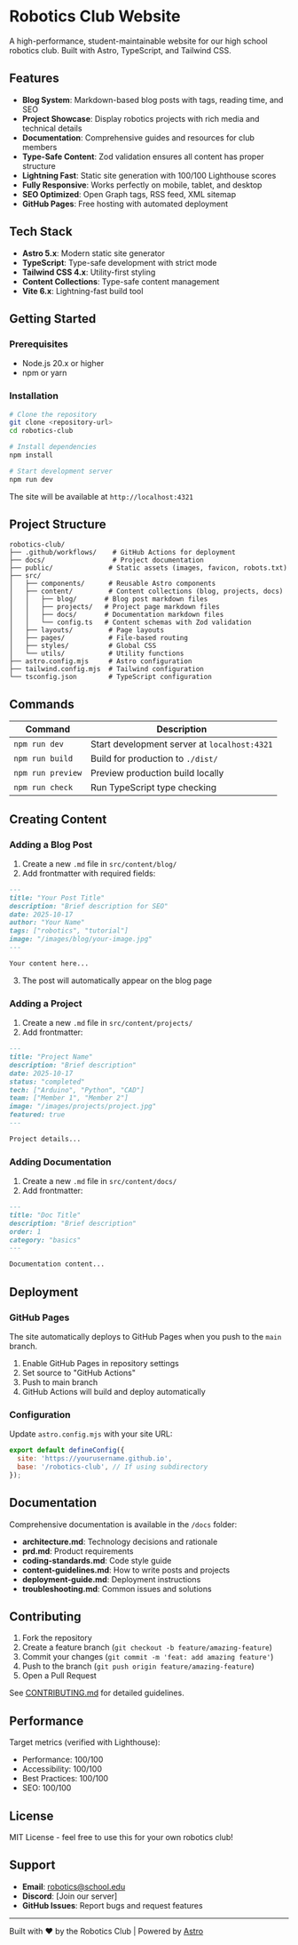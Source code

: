 # Robotics Club Website

A high-performance, student-maintainable website for our high school robotics club. Built with Astro, TypeScript, and Tailwind CSS.

## Features

- **Blog System**: Markdown-based blog posts with tags, reading time, and SEO
- **Project Showcase**: Display robotics projects with rich media and technical details
- **Documentation**: Comprehensive guides and resources for club members
- **Type-Safe Content**: Zod validation ensures all content has proper structure
- **Lightning Fast**: Static site generation with 100/100 Lighthouse scores
- **Fully Responsive**: Works perfectly on mobile, tablet, and desktop
- **SEO Optimized**: Open Graph tags, RSS feed, XML sitemap
- **GitHub Pages**: Free hosting with automated deployment

## Tech Stack

- **Astro 5.x**: Modern static site generator
- **TypeScript**: Type-safe development with strict mode
- **Tailwind CSS 4.x**: Utility-first styling
- **Content Collections**: Type-safe content management
- **Vite 6.x**: Lightning-fast build tool

## Getting Started

### Prerequisites

- Node.js 20.x or higher
- npm or yarn

### Installation

```bash
# Clone the repository
git clone <repository-url>
cd robotics-club

# Install dependencies
npm install

# Start development server
npm run dev
```

The site will be available at `http://localhost:4321`

## Project Structure

```
robotics-club/
├── .github/workflows/    # GitHub Actions for deployment
├── docs/                 # Project documentation
├── public/              # Static assets (images, favicon, robots.txt)
├── src/
│   ├── components/      # Reusable Astro components
│   ├── content/         # Content collections (blog, projects, docs)
│   │   ├── blog/       # Blog post markdown files
│   │   ├── projects/   # Project page markdown files
│   │   ├── docs/       # Documentation markdown files
│   │   └── config.ts   # Content schemas with Zod validation
│   ├── layouts/         # Page layouts
│   ├── pages/           # File-based routing
│   ├── styles/          # Global CSS
│   └── utils/           # Utility functions
├── astro.config.mjs     # Astro configuration
├── tailwind.config.mjs  # Tailwind configuration
└── tsconfig.json        # TypeScript configuration
```

## Commands

| Command | Description |
|---------|-------------|
| `npm run dev` | Start development server at `localhost:4321` |
| `npm run build` | Build for production to `./dist/` |
| `npm run preview` | Preview production build locally |
| `npm run check` | Run TypeScript type checking |

## Creating Content

### Adding a Blog Post

1. Create a new `.md` file in `src/content/blog/`
2. Add frontmatter with required fields:

```markdown
---
title: "Your Post Title"
description: "Brief description for SEO"
date: 2025-10-17
author: "Your Name"
tags: ["robotics", "tutorial"]
image: "/images/blog/your-image.jpg"
---

Your content here...
```

3. The post will automatically appear on the blog page

### Adding a Project

1. Create a new `.md` file in `src/content/projects/`
2. Add frontmatter:

```markdown
---
title: "Project Name"
description: "Brief description"
date: 2025-10-17
status: "completed"
tech: ["Arduino", "Python", "CAD"]
team: ["Member 1", "Member 2"]
image: "/images/projects/project.jpg"
featured: true
---

Project details...
```

### Adding Documentation

1. Create a new `.md` file in `src/content/docs/`
2. Add frontmatter:

```markdown
---
title: "Doc Title"
description: "Brief description"
order: 1
category: "basics"
---

Documentation content...
```

## Deployment

### GitHub Pages

The site automatically deploys to GitHub Pages when you push to the `main` branch.

1. Enable GitHub Pages in repository settings
2. Set source to "GitHub Actions"
3. Push to main branch
4. GitHub Actions will build and deploy automatically

### Configuration

Update `astro.config.mjs` with your site URL:

```javascript
export default defineConfig({
  site: 'https://yourusername.github.io',
  base: '/robotics-club', // If using subdirectory
});
```

## Documentation

Comprehensive documentation is available in the `/docs` folder:

- **architecture.md**: Technology decisions and rationale
- **prd.md**: Product requirements
- **coding-standards.md**: Code style guide
- **content-guidelines.md**: How to write posts and projects
- **deployment-guide.md**: Deployment instructions
- **troubleshooting.md**: Common issues and solutions

## Contributing

1. Fork the repository
2. Create a feature branch (`git checkout -b feature/amazing-feature`)
3. Commit your changes (`git commit -m 'feat: add amazing feature'`)
4. Push to the branch (`git push origin feature/amazing-feature`)
5. Open a Pull Request

See [CONTRIBUTING.md](CONTRIBUTING.md) for detailed guidelines.

## Performance

Target metrics (verified with Lighthouse):

- Performance: 100/100
- Accessibility: 100/100
- Best Practices: 100/100
- SEO: 100/100

## License

MIT License - feel free to use this for your own robotics club!

## Support

- **Email**: robotics@school.edu
- **Discord**: [Join our server]
- **GitHub Issues**: Report bugs and request features

---

Built with ❤️ by the Robotics Club | Powered by [Astro](https://astro.build)
